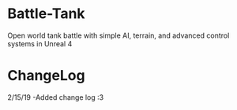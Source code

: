 # Battle-Tank
Open world tank battle with simple AI, terrain, and advanced control systems in Unreal 4

# ChangeLog
2/15/19
 -Added change log :3
